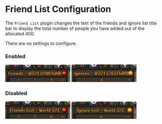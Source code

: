 # Friend List Configuration

The `Friend List` plugin changes the text of the friends and ignore list title bar to display the total number of people you have added out of the allocated 400. 

There are no settings to configure.

### Enabled

<img width="208" alt="" src="img/friend-list/friend_list_friends_enabled.png"> <img width="208" alt="" src="img/friend-list/friend_list_ignores_enabled.png">

### Disabled

<img width="208" alt="" src="img/friend-list/friend_list_friends_disabled.png"> <img width="208" alt="" src="img/friend-list/friend_list_ignores_disabled.png">
